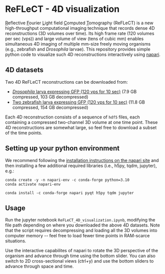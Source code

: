 # ReFLeCT - 4D visualization
<ins>R</ins>eflective <ins>F</ins>ourier <ins>L</ins>ight field <ins>C</ins>omputed <ins>T</ins>omography (ReFLeCT) is a new high-throughput computational imaging technique that records dense 4D reconstructions (3D volumes over time). Its high frame rate (120 volumes per sec (vps)) and large volume of view (tens of cubic mm) enables simultaneous 4D imaging of multiple mm-size freely moving organisms (e.g., zebrafish and *Drosophila* larvae). This repository provides simple python code to visualize such 4D reconstructions interactively using [napari](https://napari.org/stable/index.html).

## 4D datasets
Two 4D ReFLeCT reconstructions can be downloaded from:
- [*Drosophila* larva expressing GFP (120 vps for 10 sec)](https://drive.google.com/drive/folders/1YpQqysDW4TS0CiIKmMzx7e0H4ssofgLc) (7.9 GB compressed, 103 GB decompressed)
- [Two zebrafish larva expressing GFP (120 vps for 10 sec)](https://drive.google.com/drive/folders/1S9nqzb7KIA6MP2e7uCAJf2lOw9lugmkU) (11.8 GB compressed, 154 GB decompressed)

Each 4D reconstruction consists of a sequence of `hdf5` files, each containing a compressed two-channel 3D volume at one time point. These 4D reconstructions are somewhat large, so feel free to download a subset of the time points.

## Setting up your python environment
We recommend following the [installation instructions on the napari site](https://napari.org/stable/tutorials/fundamentals/installation.html) and then installing a few additional required libraries (i.e., h5py, tqdm, jupyter), e.g.:
```
conda create -y -n napari-env -c conda-forge python=3.10
conda activate napari-env

conda install -c conda-forge napari pyqt h5py tqdm jupyter
```

## Usage
Run the jupyter notebook `ReFLeCT_4D_visualization.ipynb`, modifying the file path depending on where you downloaded the above 4D datasets. Note that the script requires decompressing and loading all the 3D volumes into computer memory -- feel free to load fewer time points in RAM-scarce situations.

Use the interactive capabilites of napari to rotate the 3D perspective of the organism and advance through time using the bottom slider. You can also switch to 2D cross-sectional views (ctrl+y) and use the bottom sliders to advance through space and time.
